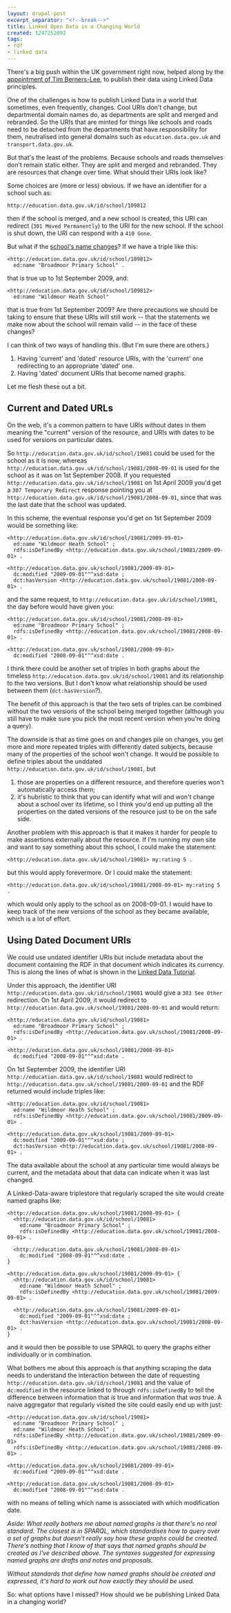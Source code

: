 ```yaml
---
layout: drupal-post
excerpt_separator: "<!--break-->"
title: Linked Open Data in a Changing World
created: 1247252092
tags:
- rdf
- linked data
---
```

There's a big push within the UK government right now, helped along by the [appointment of Tim Berners-Lee](http://blogs.cabinetoffice.gov.uk/digitalengagement/post/2009/06/09/Data-So-what-happens-now.aspx), to publish their data using Linked Data principles.

One of the challenges is how to publish Linked Data in a world that sometimes, even frequently, changes. Cool URIs don't change, but departmental domain names do, as departments are split and merged and rebranded. So the URIs that are minted for things like schools and roads need to be detached from the departments that have responsibility for them, neutralised into general domains such as `education.data.gov.uk` and `transport.data.gov.uk`.

But that's the least of the problems. Because schools and roads themselves don't remain static either. They are split and merged and rebranded. They are resources that change over time. What should their URIs look like?

<!--break-->

Some choices are (more or less) obvious. If we have an identifier for a school such as:

    http://education.data.gov.uk/id/school/109812

then if the school is merged, and a new school is created, this URI can redirect (`301 Moved Permanently`) to the URI for the new school. If the school is shut down, the URI can respond with a `410 Gone`.

But what if the [school's name changes](http://www.getbracknell.co.uk/news/s/2043401_broadmoor_primary_school_votes_on_new_name)? If we have a triple like this:

    <http://education.data.gov.uk/id/school/109812>
      ed:name "Broadmoor Primary School" .

that is true up to 1st September 2009, and:

    <http://education.data.gov.uk/id/school/109812>
      ed:name "Wildmoor Heath School"

that is true from 1st September 2009? Are there precautions we should be taking to ensure that these URIs will still work -- that the statements we make now about the school will remain valid -- in the face of these changes?

I can think of two ways of handling this. (But I'm sure there are others.)

  1. Having 'current' and 'dated' resource URIs, with the 'current' one redirecting to an appropriate 'dated' one.
  2. Having 'dated' document URIs that become named graphs.
  
Let me flesh these out a bit. 

## Current and Dated URLs ##

On the web, it's a common pattern to have URIs without dates in them meaning the "current" version of the resource, and URIs with dates to be used for versions on particular dates.

So `http://education.data.gov.uk/id/school/19081` could be used for the school as it is now, whereas `http://education.data.gov.uk/id/school/19081/2008-09-01` is used for the school as it was on 1st September 2008. If you requested `http://education.data.gov.uk/id/school/19081` on 1st April 2009 you'd get a `307 Temporary Redirect` response pointing you at `http://education.data.gov.uk/id/school/19081/2008-09-01`, since that was the last date that the school was updated.

In this scheme, the eventual response you'd get on 1st September 2009 would be something like:

    <http://education.data.gov.uk/id/school/19081/2009-09-01>
      ed:name "Wildmoor Heath School" ;
      rdfs:isDefinedBy <http://education.data.gov.uk/school/19081/2009-09-01> .
    
    <http://education.data.gov.uk/school/19081/2009-09-01>
      dc:modified "2009-09-01"^^xsd:date ;
      dct:hasVersion <http://education.data.gov.uk/school/19081/2008-09-01> .

and the same request, to `http://education.data.gov.uk/id/school/19081`, the day before would have given you:

    <http://education.data.gov.uk/id/school/19081/2008-09-01>
      ed:name "Broadmoor Primary School" ;
      rdfs:isDefinedBy <http://education.data.gov.uk/school/19081/2008-09-01> .
    
    <http://education.data.gov.uk/school/19081/2008-09-01>
      dc:modified "2008-09-01"^^xsd:date .

I think there could be another set of triples in both graphs about the timeless `http://education.data.gov.uk/id/school/19081` and its relationship to the two versions. But I don't know what relationship should be used between them (`dct:hasVersion`?).

The benefit of this approach is that the two sets of triples can be combined without the two versions of the school being merged together (although you still have to make sure you pick the most recent version when you're doing a query).

The downside is that as time goes on and changes pile on changes, you get more and more repeated triples with differently dated subjects, because many of the properties of the school won't change. It would be possible to define triples about the unddated `http://education.data.gov.uk/id/school/19081`, but

  1. those are properties on a different resource, and therefore queries won't automatically access them;
  2. it's hubristic to think that you can identify what will and won't change about a school over its lifetime, so I think you'd end up putting all the properties on the dated versions of the resource just to be on the safe side.
  
Another problem with this approach is that it makes it harder for people to make assertions externally about the resource. If I'm running my own site and want to say something about this school, I could make the statement:

    <http://education.data.gov.uk/id/school/19081> my:rating 5 .

but this would apply forevermore. Or I could make the statement:

    <http://education.data.gov.uk/id/school/19081/2008-09-01> my:rating 5 .

which would only apply to the school as on 2008-09-01. I would have to keep track of the new versions of the school as they became available, which is a lot of effort.

## Using Dated Document URIs ##

We could use undated identifier URIs but include metadata about the document containing the RDF in that document which indicates its currency. This is along the lines of what is shown in the [Linked Data Tutorial](http://www4.wiwiss.fu-berlin.de/bizer/pub/LinkedDataTutorial/#deref).

Under this approach, the identifier URI `http://education.data.gov.uk/id/school/19081` would give a `303 See Other` redirection. On 1st April 2009, it would redirect to `http://education.data.gov.uk/school/19081/2008-09-01` and would return:

    <http://education.data.gov.uk/id/school/19081>
      ed:name "Broadmoor Primary School" ;
      rdfs:isDefinedBy <http://education.data.gov.uk/school/19081/2008-09-01> .
    
    <http://education.data.gov.uk/school/19081/2008-09-01>
      dc:modified "2008-09-01"^^xsd:date .

On 1st September 2009, the identifier URI `http://education.data.gov.uk/id/school/19081` would redirect to `http://education.data.gov.uk/school/19081/2009-09-01` and the RDF returned would include triples like:

    <http://education.data.gov.uk/id/school/19081>
      ed:name "Wildmoor Heath School" ;
      rdfs:isDefinedBy <http://education.data.gov.uk/school/19081/2009-09-01> .
    
    <http://education.data.gov.uk/school/19081/2009-09-01>
      dc:modified "2009-09-01"^^xsd:date ;
      dct:hasVersion <http://education.data.gov.uk/school/19081/2008-09-01> .

The data available about the school at any particular time would always be current, and the metadata about that data can indicate when it was last changed.

A Linked-Data-aware triplestore that regularly scraped the site would create named graphs like:

    <http://education.data.gov.uk/school/19081/2008-09-01> {
      <http://education.data.gov.uk/id/school/19081>
        ed:name "Broadmoor Primary School" ;
        rdfs:isDefinedBy <http://education.data.gov.uk/school/19081/2008-09-01> .
        
      <http://education.data.gov.uk/school/19081/2008-09-01>
        dc:modified "2008-09-01"^^xsd:date .
    }
    
    <http://education.data.gov.uk/school/19081/2009-09-01> {
      <http://education.data.gov.uk/id/school/19081>
        ed:name "Wildmoor Heath School" ;
        rdfs:isDefinedBy <http://education.data.gov.uk/school/19081/2009-09-01> .
      
      <http://education.data.gov.uk/school/19081/2009-09-01>
        dc:modified "2009-09-01"^^xsd:date ;
        dct:hasVersion <http://education.data.gov.uk/school/19081/2008-09-01> .
    }

and it would then be possible to use SPARQL to query the graphs either individually or in combination.

What bothers me about this approach is that anything scraping the data needs to understand the interaction between the date of requesting `http://education.data.gov.uk/id/school/19081` and the value of `dc:modified` in the resource linked to through `rdfs:isDefinedBy` to tell the difference between information that *is* true and information that *was* true. A naive aggregator that regularly visited the site could easily end up with just:

    <http://education.data.gov.uk/id/school/19081>
      ed:name "Broadmoor Primary School" ;
      ed:name "Wildmoor Heath School" ;
      rdfs:isDefinedBy <http://education.data.gov.uk/school/19081/2009-09-01> 
      rdfs:isDefinedBy <http://education.data.gov.uk/school/19081/2008-09-01> .
    
    <http://education.data.gov.uk/school/19081/2009-09-01>
      dc:modified "2009-09-01"^^xsd:date .
      
    <http://education.data.gov.uk/school/19081/2008-09-01>
      dc:modified "2008-09-01"^^xsd:date .

with no means of telling which name is associated with which modification date.

*Aside: What really bothers me about named graphs is that there's no real standard. The closest is in SPARQL, which standardises how to query over a set of graphs but doesn't really say how these graphs could be created. There's nothing that I know of that says that named graphs should be created as I've described above. The syntaxes suggested for expressing named graphs are drafts and notes and proposals.*

*Without standards that define how named graphs should be created and expressed, it's hard to work out how exactly they should be used.*

So: what options have I missed? How should we be publishing Linked Data in a changing world?
